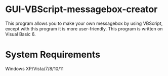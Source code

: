 # GUI-VBScript-messagebox-creator
This program allows you to make your own messagebox by using VBScript, except with this program it is more user-friendly. This program is written on Visual Basic 6.

# System Requirements
Windows XP/Vista/7/8/10/11

